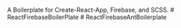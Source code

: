 A Boilerplate for Create-React-App, Firebase, and SCSS.  #   R e a c t F i r e b a s e B o i l e r P l a t e  
 #   R e a c t F i r e b a s e A n t B o i l e r p l a t e  
 